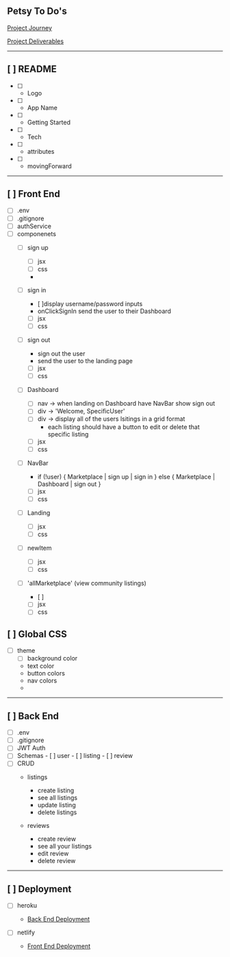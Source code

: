 Petsy To Do's
---
[Project Journey](https://pages.git.generalassemb.ly/modular-curriculum-all-courses/mern-stack-crud-app-group-project/project-journey/)

[Project Deliverables](https://pages.git.generalassemb.ly/modular-curriculum-all-courses/mern-stack-crud-app-group-project/project-deliverables/)

---
## [ ] README
 - [ ] - Logo
 - [ ] - App Name
 - [ ] - Getting Started
 - [ ] - Tech
 - [ ] - attributes
 - [ ] - movingForward

---
## [ ] Front End
 - [ ] .env 
 - [ ] .gitignore
 - [ ] authService
 - [ ] componenets
    - [ ] sign up
        - [ ] jsx
        - [ ] css
        -

    - [ ] sign in
        - [ ]display username/password inputs
        - onClickSignIn send the user to their Dashboard
        - [ ] jsx
        - [ ] css

    - [ ] sign out
        - sign out the user
        - send the user to the landing page
        - [ ] jsx
        - [ ] css

    - [ ] Dashboard
        - [ ] nav -> when landing on Dashboard have NavBar show sign out
        - [ ] div -> 'Welcome, SpecificUser'
        - [ ] div -> display all of the  users lsitings in a grid format
            - each listing should have a button to edit or delete that specific listing
        - [ ] jsx
        - [ ] css

    - [ ] NavBar
        - if (!user) {
            Marketplace | sign up | sign in
        } else {
            Marketplace | Dashboard | sign out
        }
        - [ ] jsx
        - [ ] css

    - [ ] Landing

        - [ ] jsx
        - [ ] css

    - [ ] newItem
        - [ ] jsx
        - [ ] css

    - [ ] 'allMarketplace' (view community listings)
        - [ ] 
        - [ ] jsx
        - [ ] css

## [ ] Global CSS
- [ ] theme 
    - [ ] background color
    - text color
    - button colors
    - nav colors
    - 

---
## [ ] Back End
- [ ] .env
- [ ] .gitignore
- [ ] JWT Auth
- [ ] Schemas
        - [ ] user
        - [ ] listing
        - [ ] review
- [ ] CRUD
    - listings
        - create listing
        - see all listings
        - update listing
        - delete listings

    - reviews
        - create review
        - see all your listings
        - edit review
        - delete review
        
---
## [ ] Deployment

- [ ] heroku
    - [Back End Deployment](https://pages.git.generalassemb.ly/modular-curriculum-all-courses/universal-resources/deployment/men-stack-deployment/)
    
- [ ] netlify
    - [Front End Deployment](https://pages.git.generalassemb.ly/modular-curriculum-all-courses/universal-resources/deployment/react-front-end-deployment/)


## 



